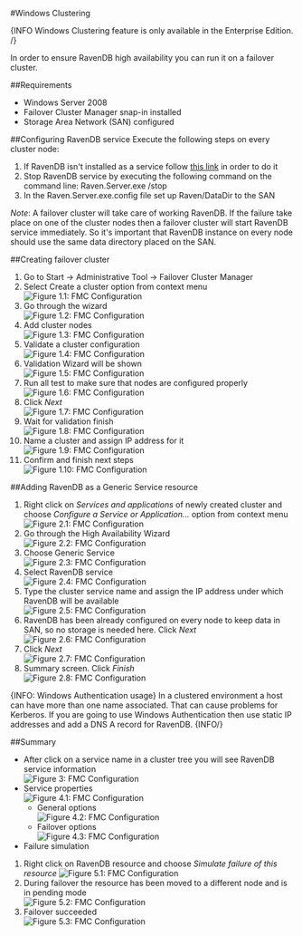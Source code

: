 #Windows Clustering

{INFO Windows Clustering feature is only available in the Enterprise Edition. /}

In order to ensure RavenDB high availability you can run it on a failover cluster.

##Requirements
* Windows Server 2008
* Failover Cluster Manager snap-in installed
* Storage Area Network (SAN) configured

##Configuring RavenDB service
Execute the following steps on every cluster node:

1. If RavenDB isn't installed as a service follow [this link](http://ravendb.net/docs/server/deployment/as-a-service) in order to do it
2. Stop RavenDB service by executing the following command on the command line: Raven.Server.exe /stop
3. In the Raven.Server.exe.config file set up Raven/DataDir to the SAN

*Note*: A failover cluster will take care of working RavenDB. If the failure take place on one of the cluster nodes then a failover cluster will start RavenDB service immediately. So it's important that RavenDB instance on every node should use the same data directory placed on the SAN. 

##Creating failover cluster

1. Go to Start -> Administrative Tool -> Failover Cluster Manager
2. Select Create a cluster option from context menu  
![Figure 1.1: FMC Configuration](images\01CreateCluster.jpg)
3. Go through the wizard   
![Figure 1.2: FMC Configuration](images\01CreateCluster_Wizard01.jpg)
4. Add cluster nodes  
![Figure 1.3: FMC Configuration](images\01CreateCluster_Wizard02.jpg)
5. Validate a cluster configuration  
![Figure 1.4: FMC Configuration](images\01CreateCluster_Wizard03.jpg)
6. Validation Wizard will be shown  
![Figure 1.5: FMC Configuration](images\01CreateCluster_Wizard04.jpg)
7. Run all test to make sure that nodes are configured properly  
![Figure 1.6: FMC Configuration](images\01CreateCluster_Wizard05.jpg)
8. Click *Next*  
![Figure 1.7: FMC Configuration](images\01CreateCluster_Wizard06.jpg)
9. Wait for validation finish  
![Figure 1.8: FMC Configuration](images\01CreateCluster_Wizard07.jpg)
10. Name a cluster and assign IP address for it  
![Figure 1.9: FMC Configuration](images\01CreateCluster_Wizard08.jpg)
11. Confirm and finish next steps  
![Figure 1.10: FMC Configuration](images\01CreateCluster_Wizard09.jpg)

##Adding RavenDB as a Generic Service resource

1. Right click on *Services and applications* of newly created cluster and choose *Configure a Service or Application...* option from context menu  
![Figure 2.1: FMC Configuration](images\02ConfigureService.jpg)
2. Go through the High Availability Wizard  
![Figure 2.2: FMC Configuration](images\02ConfigureService_Wizard01.jpg)
3. Choose Generic Service  
![Figure 2.3: FMC Configuration](images\02ConfigureService_Wizard02.jpg)
4. Select RavenDB service  
![Figure 2.4: FMC Configuration](images\02ConfigureService_Wizard03.jpg)
5. Type the cluster service name and assign the IP address under which RavenDB will be available  
![Figure 2.5: FMC Configuration](images\02ConfigureService_Wizard04.jpg)
6. RavenDB has been already configured on every node to keep data in SAN, so no storage is needed here. Click *Next*  
![Figure 2.6: FMC Configuration](images\02ConfigureService_Wizard05.jpg)
7. Click *Next*  
![Figure 2.7: FMC Configuration](images\02ConfigureService_Wizard06.jpg)
8. Summary screen. Click *Finish*  
![Figure 2.8: FMC Configuration](images\02ConfigureService_Wizard07.jpg)

{INFO: Windows Authentication usage}
In a clustered environment a host can have more than one name associated. That can cause problems for Kerberos.
If you are going to use Windows Authentication then use static IP addresses and add a DNS A record for RavenDB.
{INFO/}

##Summary

* After click on a service name in a cluster tree you will see RavenDB service information  
![Figure 3: FMC Configuration](images\03ServiceInstalled.jpg)
* Service properties  
![Figure 4.1: FMC Configuration](images\04ServiceProperties.jpg)
	* General options  
![Figure 4.2: FMC Configuration](images\04ServiceProperties_01General.jpg)
	* Failover options  
![Figure 4.3: FMC Configuration](images\04ServiceProperties_02Failover.jpg)
* Failure simulation  
 1. Right click on RavenDB resource and choose *Simulate failure of this resource* 
![Figure 5.1: FMC Configuration](images\05FailureSimulation.jpg)
 2. During failover the resource has been moved to a different node and is in pending mode  
![Figure 5.2: FMC Configuration](images\05FailureSimulation_Pending.jpg)
 3. Failover succeeded  
![Figure 5.3: FMC Configuration](images\05FailureSimulation_FailoverSuccess.jpg)